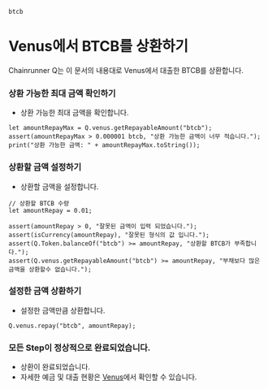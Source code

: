 ```meta-Currency
btcb
```

# Venus에서 BTCB를 상환하기

Chainrunner Q는 이 문서의 내용대로 Venus에서 대출한 BTCB를 상환합니다.

### 상환 가능한 최대 금액 확인하기

- 상환 가능한 최대 금액을 확인합니다.

```output-Dynamic
let amountRepayMax = Q.venus.getRepayableAmount("btcb");
assert(amountRepayMax > 0.000001 btcb, "상환 가능한 금액이 너무 적습니다.");
print("상환 가능한 금액: " + amountRepayMax.toString());
```

### 상환할 금액 설정하기

- 상환할 금액을 설정합니다.

```input BTCB
// 상환할 BTCB 수량
let amountRepay = 0.01;
```

```input-Verify
assert(amountRepay > 0, "잘못된 금액이 입력 되었습니다.");
assert(isCurrency(amountRepay), "잘못된 형식의 값 입니다.");
assert(Q.Token.balanceOf("btcb") >= amountRepay, "상환할 BTCB가 부족합니다.");
assert(Q.venus.getRepayableAmount("btcb") >= amountRepay, "부채보다 많은 금액을 상환할수 없습니다.");
```

### 설정한 금액 상환하기

- 설정한 금액만큼 상환합니다.

```taster
Q.venus.repay("btcb", amountRepay);
```

### 모든 Step이 정상적으로 완료되었습니다.

- 상환이 완료되었습니다.
- 자세한 예금 및 대출 현황은 [Venus](https://app.venus.io/dashboard)에서 확인할 수 있습니다.
